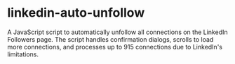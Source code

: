 # linkedin-auto-unfollow
A JavaScript script to automatically unfollow all connections on the LinkedIn Followers page. The script handles confirmation dialogs, scrolls to load more connections, and processes up to 915 connections due to LinkedIn's limitations.
